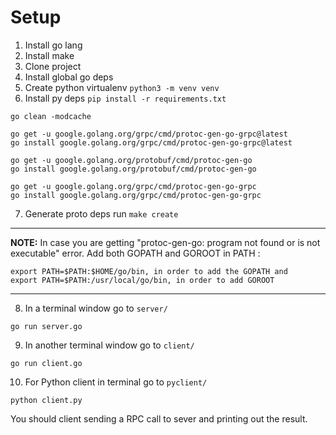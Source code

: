 # Setup

1. Install go lang
2. Install make 
3. Clone project
4. Install global go deps
5. Create python virtualenv `python3 -m venv venv`
6. Install py deps `pip install -r requirements.txt`

```
go clean -modcache

go get -u google.golang.org/grpc/cmd/protoc-gen-go-grpc@latest
go install google.golang.org/grpc/cmd/protoc-gen-go-grpc@latest

go get -u google.golang.org/protobuf/cmd/protoc-gen-go
go install google.golang.org/protobuf/cmd/protoc-gen-go

go get -u google.golang.org/grpc/cmd/protoc-gen-go-grpc
go install google.golang.org/grpc/cmd/protoc-gen-go-grpc
```

7. Generate proto deps run  `make create`

---
**NOTE:**  In case you are getting "protoc-gen-go: program not found or is not executable" error. Add both GOPATH and GOROOT in PATH :
```
export PATH=$PATH:$HOME/go/bin, in order to add the GOPATH and
export PATH=$PATH:/usr/local/go/bin, in order to add GOROOT
```
---

8. In a terminal window go to `server/` 
```
go run server.go
```
9. In another terminal window go to `client/`
```
go run client.go
```
10. For Python client in terminal go to `pyclient/`
```
python client.py
```

You should client sending a RPC call to sever and printing out the result.

